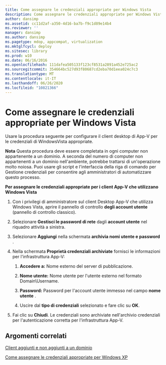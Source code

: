 ```yaml
---
title: Come assegnare le credenziali appropriate per Windows Vista
description: Come assegnare le credenziali appropriate per Windows Vista
author: dansimp
ms.assetid: cc11d2af-a350-4d16-ba7b-f9c1d89e14b4
ms.reviewer: ''
manager: dansimp
ms.author: dansimp
ms.pagetype: mdop, appcompat, virtualization
ms.mktglfcycl: deploy
ms.sitesec: library
ms.prod: w10
ms.date: 06/16/2016
ms.openlocfilehash: 111dafea505133f123cf8531a2891a452e725ac2
ms.sourcegitcommit: 354664bc527d93f80687cd2eba70d1eea024c7c3
ms.translationtype: MT
ms.contentlocale: it-IT
ms.lasthandoff: 06/26/2020
ms.locfileid: "10821366"
---
```

# Come assegnare le credenziali appropriate per Windows Vista


Usare la procedura seguente per configurare il client desktop di App-V per le credenziali di WindowsVista appropriate.

**Nota**  Questa procedura deve essere completata in ogni computer non appartenente a un dominio. A seconda del numero di computer non appartenenti a un dominio nell'ambiente, potrebbe trattarsi di un'operazione molto noiosa. Puoi usare gli script e l'interfaccia della riga di comando per Gestione credenziali per consentire agli amministratori di automatizzare questo processo.

 

**Per assegnare le credenziali appropriate per i client App-V che utilizzano Windows Vista**

1.  Con i privilegi di amministratore sul client Desktop App-V che utilizza Windows Vista, aprire il pannello di controllo **degli account utente** (pannello di controllo classico).

2.  Selezionare **Gestisci le password di rete** dagli **account utente** nel riquadro attività a sinistra.

3.  Selezionare **Aggiungi** nella schermata **archivia nomi utente e password** .

4.  Nella schermata **Proprietà credenziali archiviate** fornisci le informazioni per l'infrastruttura App-V:

    1.  **Accedere a:** Nome esterno del server di pubblicazione.

    2.  **Nome utente:** Nome utente per l'utente esterno nel formato Domain\\Username.

    3.  **Password:** Password per l'account utente immesso nel campo **nome utente** .

    4.  Uscire dal **tipo di credenziali** selezionato e fare clic su **OK**.

5.  Fai clic su **Chiudi**. Le credenziali sono archiviate nell'archivio credenziali per l'autenticazione corretta per l'infrastruttura App-V.

## Argomenti correlati


[Client aggiunti e non aggiunti a un dominio](domain-joined-and-non-domain-joined-clients.md)

[Come assegnare le credenziali appropriate per Windows XP](how-to-assign--the-proper-credentials-for-windows-xp.md)

 

 





